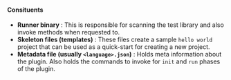 #### Consituents

- **Runner binary** : This is responsible for scanning the test library and also invoke methods when requested to.
- **Skeleton files (templates)** : These files create a sample `hello world` project that can be used as a quick-start for creating a new project.
- **Metadata file (usually `<language>.json`)** : Holds meta information about the plugin. Also holds the commands to invoke for `init` and `run` phases of the plugin.
